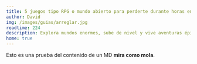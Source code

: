 ```yaml
---
title: 5 juegos tipo RPG o mundo abierto para perderte durante horas en VR
author: David
img: /images/guias/arreglar.jpg
readtime: 224
description: Explora mundos enormes, sube de nivel y vive aventuras épicas en estos juegos VR tipo RPG.
home: true
---
```

Esto es una prueba del contenido de un MD **mira como mola**.